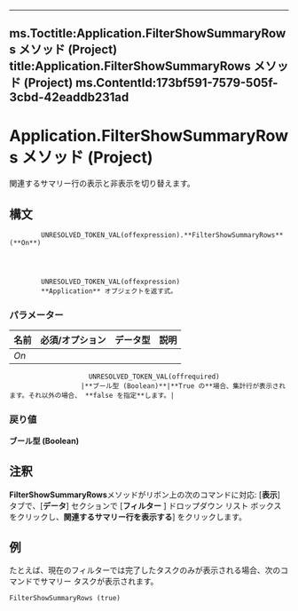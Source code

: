 

---
ms.Toctitle:Application.FilterShowSummaryRows メソッド (Project)
title:Application.FilterShowSummaryRows メソッド (Project)
ms.ContentId:173bf591-7579-505f-3cbd-42eaddb231ad
---
# Application.FilterShowSummaryRows メソッド (Project)




関連するサマリー行の表示と非表示を切り替えます。

## 構文

            UNRESOLVED_TOKEN_VAL(offexpression).**FilterShowSummaryRows**(**On**)




            UNRESOLVED_TOKEN_VAL(offexpression)
            **Application** オブジェクトを返す式。

### パラメーター

|**名前**|**必須/オプション**|**データ型**|**説明**|
|---|---|---|---|
|*On*|
                        UNRESOLVED_TOKEN_VAL(offrequired)
                      |**ブール型 (Boolean)**|**True の**場合、集計行が表示されます。それ以外の場合、 **false を指定**します。|



### 戻り値
**ブール型 (Boolean)**





## 注釈
**FilterShowSummaryRows**メソッドがリボン上の次のコマンドに対応: [**表示**] タブで、[**データ**] セクションで [**フィルター** ] ドロップダウン リスト ボックスをクリックし、**関連するサマリー行を表示する**] をクリックします。



## 例
たとえば、現在のフィルターでは完了したタスクのみが表示される場合、次のコマンドでサマリー タスクが表示されます。

```vba
FilterShowSummaryRows (true)
```





